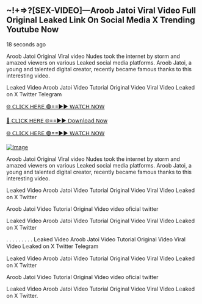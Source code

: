 ## ~!+=>?[SEX-VIDEO]—Aroob Jatoi Viral Video Full Original Leaked Link On Social Media X Trending Youtube Now

18 seconds ago

Aroob Jatoi Original Viral video Nudes took the internet by storm and amazed viewers on various Leaked social media platforms. Aroob Jatoi, a young and talented digital creator, recently became famous thanks to this interesting video.

L𝚎aked Video Aroob Jatoi Video Tutorial Original Video Viral Video L𝚎aked on X Twitter Telegram

[🌐 𝖢𝖫𝖨𝖢𝖪 𝖧𝖤𝖱𝖤 🟢==►► 𝖶𝖠𝖳𝖢𝖧 𝖭𝖮𝖶](https://3-tanei-pinik.blogspot.com/2025/02/viral-video.html)

[🔴 𝖢𝖫𝖨𝖢𝖪 𝖧𝖤𝖱𝖤 🌐==►► 𝖣𝗈𝗐𝗇𝗅𝗈𝖺𝖽 𝖭𝗈𝗐](https://3-tanei-pinik.blogspot.com/2025/02/viral-video.html)

[🌐 𝖢𝖫𝖨𝖢𝖪 𝖧𝖤𝖱𝖤 🟢==►► 𝖶𝖠𝖳𝖢𝖧 𝖭𝖮𝖶](https://3-tanei-pinik.blogspot.com/2025/02/viral-video.html)

[![Image](https://github.com/user-attachments/assets/ff3b7bd4-415c-4ca3-a6c8-b1f096193c29)](https://3-tanei-pinik.blogspot.com/2025/02/viral-video.html)

Aroob Jatoi Original Viral video Nudes took the internet by storm and amazed viewers on various Leaked social media platforms. Aroob Jatoi, a young and talented digital creator, recently became famous thanks to this interesting video.

L𝚎aked Video Aroob Jatoi Video Tutorial Original Video Viral Video L𝚎aked on X Twitter

Aroob Jatoi Video Tutorial Original Video video oficial twitter

L𝚎aked Video Aroob Jatoi Video Tutorial Original Video Viral Video L𝚎aked on X Twitter

. . . . . . . . . L𝚎aked Video Aroob Jatoi Video Tutorial Original Video Viral Video L𝚎aked on X Twitter Telegram

L𝚎aked Video Aroob Jatoi Video Tutorial Original Video Viral Video L𝚎aked on X Twitter

Aroob Jatoi Video Tutorial Original Video video oficial twitter

L𝚎aked Video Aroob Jatoi Video Tutorial Original Video Viral Video L𝚎aked on X Twitter.
